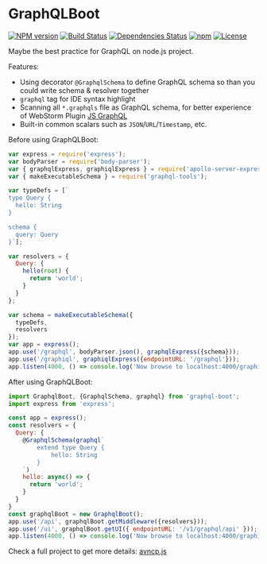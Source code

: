 # GraphQLBoot

[![NPM version](https://img.shields.io/npm/v/graphql-boot.svg?style=flat-square)](http://badge.fury.io/js/evaengine)
[![Build Status](https://travis-ci.org/AlloVince/graphql-boot.svg?branch=master)](https://travis-ci.org/AlloVince/graphql-boot)
[![Dependencies Status](https://david-dm.org/AlloVince/graphql-boot.svg)](https://david-dm.org/AlloVince/graphql-boot)
[![npm](https://img.shields.io/npm/dm/graphql-boot.svg?maxAge=2592000)](https://www.npmjs.com/package/graphql-boot)
[![License](https://img.shields.io/npm/l/graphql.svg?maxAge=2592000?style=plastic)](https://github.com/AlloVince/graphql-boot/blob/master/LICENSE)


Maybe the best practice for GraphQL on node.js project.

Features:

- Using decorator `@GraphqlSchema` to define GraphQL schema so than you could write schema & resolver together
- `graphql` tag for IDE syntax highlight
- Scanning all `*.graphqls` file as GraphQL schema, for better experience of WebStorm Plugin [JS GraphQL](https://github.com/jimkyndemeyer/js-graphql-intellij-plugin)
- Built-in common scalars such as `JSON`/`URL`/`Timestamp`, etc.


Before using GraphQLBoot:

```js
var express = require('express');
var bodyParser = require('body-parser');
var { graphqlExpress, graphiqlExpress } = require('apollo-server-express');
var { makeExecutableSchema } = require('graphql-tools');

var typeDefs = [`
type Query {
  hello: String
}

schema {
  query: Query
}`];

var resolvers = {
  Query: {
    hello(root) {
      return 'world';
    }
  }
};

var schema = makeExecutableSchema({
  typeDefs,
  resolvers
});
var app = express();
app.use('/graphql', bodyParser.json(), graphqlExpress({schema}));
app.use('/graphiql', graphiqlExpress({endpointURL: '/graphql'}));
app.listen(4000, () => console.log('Now browse to localhost:4000/graphiql'));
```

After using GraphQLBoot:

```js
import GraphqlBoot, {GraphqlSchema, graphql} from 'graphql-boot';
import express from 'express';

const app = express();
const resolvers = {
  Query: {
    @GraphqlSchema(graphql`
        extend type Query {
            hello: String
        }
    `)    
    hello: async() => {
      return 'world';
    }
  }
}
const graphqlBoot = new GraphqlBoot();
app.use('/api', graphqlBoot.getMiddleware({resolvers}));
app.use('/ui', graphqlBoot.getUI({ endpointURL: '/v1/graphql/api' }));
app.listen(4000, () => console.log('Now browse to localhost:4000/graphiql'));
```

Check a full project to get more details: [avncp.js](https://github.com/AlloVince/avnpc.js)